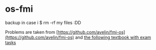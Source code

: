 # os-fmi
backup in case i $ rm -rf my files :DD

Problems are taken from [https://github.com/avelin/fmi-os](https://github.com/avelin/fmi-os) and [the following textbook with exam tasks](https://github.com/rayagrigorova/os-fmi/blob/main/os-problems.pdf)
